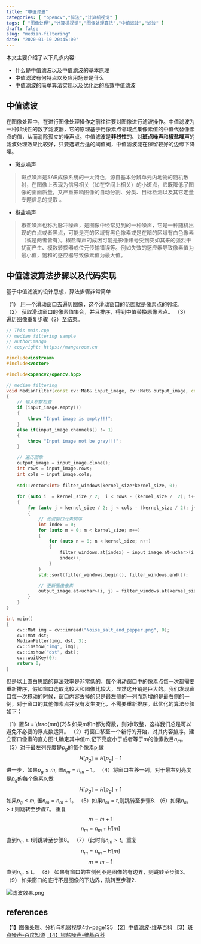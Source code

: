 ```yaml
---
title: "中值滤波"
categories: [ "opencv","算法","计算机视觉" ]
tags: [ "图像处理","计算机视觉","图像处理算法","中值滤波","滤波" ]
draft: false
slug: "median-filtering"
date: "2020-01-10 20:45:00"
---
```


本文主要介绍了以下几点内容:
- 什么是中值滤波以及中值滤波的基本原理
- 中值滤波有何特点以及应用场景是什么
- 中值滤波的简单算法实现以及优化后的高效中值滤波

## 中值滤波

在图像处理中，在进行图像处理操作之前往往要对图像进行滤波操作。中值滤波为一种非线性的数字滤波器，它的原理基于用像素点邻域点集像素值的中值代替像素点的值，从而消除孤立的噪声点。中值滤波是**非线性**的、对**斑点噪声**和**椒盐噪声**的滤波处理效果比较好，只要选取合适的阈值阀，中值滤波能在保留较好的边缘下降噪。

- 斑点噪声

> 斑点噪声是SAR成像系统的一大特色，源自基本分辨单元内地物的随机散射，在图像上表现为信号相关（如在空间上相关）的小斑点，它既降低了图像的画面质量，又严重影响图像的自动分割、分类、目标检测以及其它定量专题信息的提取 。

- 椒盐噪声

> 椒盐噪声也称为脉冲噪声，是图像中经常见到的一种噪声，它是一种随机出现的白点或者黑点，可能是亮的区域有黑色像素或是在暗的区域有白色像素（或是两者皆有）。椒盐噪声的成因可能是影像讯号受到突如其来的强烈干扰而产生、模数转换器或位元传输错误等。例如失效的感应器导致像素值为最小值，饱和的感应器导致像素值为最大值。

## 中值滤波算法步骤以及代码实现

基于中值滤波的设计思想，算法步骤非常简单

（1） 用一个滑动窗口去遍历图像，这个滑动窗口的范围就是像素点的邻域。
（2） 获取滑动窗口的像素值集合，并且排序，得到中值替换原像素点。
（3） 遍历图像重复步骤（2）至结束。

```c++
// This main.cpp
// median filtering sample
// author:mango
// copyright: https://mangoroom.cn

#include<iostream>
#include<vector>

#include<opencv2/opencv.hpp>

// median filtering 
void MedianFilter(const cv::Mat& input_image, cv::Mat& output_image, const int& kernel_size)
{
	// 输入参数检查
	if (input_image.empty())
	{
		throw "Input image is empty!!!";
	}
	else if(input_image.channels() != 1)
	{
		throw "Input image not be gray!!!";
	}

	// 遍历图像
	output_image = input_image.clone();
	int rows = input_image.rows;
	int cols = input_image.cols;
	
	std::vector<int> filter_windows(kernel_size*kernel_size, 0);
	
	for (auto i  = kernel_size / 2;  i < rows - (kernel_size /  2); i++)
	{
		for (auto j = kernel_size / 2; j < cols - (kernel_size / 2); j++)
		{
			// 滤波窗口元素排序
			int index = 0;
			for (auto m = 0; m < kernel_size; m++)
			{
				for (auto n = 0; n < kernel_size; n++)
				{
					filter_windows.at(index) = input_image.at<uchar>(i - kernel_size / 2 + m, j - kernel_size / 2 + n);
					index++;
				}
			}
			std::sort(filter_windows.begin(), filter_windows.end());

			// 更新图像像素
			output_image.at<uchar>(i, j) = filter_windows.at(kernel_size * kernel_size / 2);
		}
	}
}

int main()
{
	cv::Mat img = cv::imread("Noise_salt_and_pepper.png", 0);
	cv::Mat dst;
	MedianFilter(img, dst, 3);
	cv::imshow("img", img);
	cv::imshow("dst", dst);
	cv::waitKey(0);
	return 0;
}
```

但是以上直白思路的算法效率是非常低的，每个滑动窗口中的像素点每一次都需要重新排序，假如窗口选取比较大和图像比较大，显然这开销是巨大的。我们发现窗口每一次移动的时候，窗口内容丢掉的只是最左侧的一列而新增的是最右侧的一例，对于窗口的其他像素点并没有发生变化，不需要重新排序。此优化的算法步骤如下：

（1）置$t = \frac{mn}{2}$
如果m和n都为奇数，则对t取整，这样我们总是可以避免不必要的浮点数运算。
（2）将窗口移至一个新行的开始，对其内容排序。建立窗口像素的直方图H,确定其中值m,记下亮度小于或者等于m的像素数目$n_m$。
（3）对于最左列亮度是$p_g$的每个像素p,做
$$H[p_g] = H[p_g] - 1$$
进一步，如果$p_g \leq m$, 置$n_m = n_m-1$。
（4）将窗口右移一列，对于最右列亮度是$p_g$的每个像素$p$,做
$$H[p_g] = H[p_g] + 1$$
如果$p_g \leq m$, 置$n_m = n_m + 1$。
（5）如果$n_m = t$,则跳转至步骤8.
（6）如果$n_m > t$ 则跳转至步骤7。
重复
$$m = m + 1$$
$$n_m = n_m + H[m]$$
直到$n_m \geq t$则跳转至步骤8。
（7）（此时有$n_m > t$。重复
$$n_m = n_m - H[m]$$
$$m = m - 1$$
直到$n_m \leq t$。
（8） 如果有窗口的右侧列不是图像的有边界，则跳转至步骤3。
（9） 如果窗口的底行不是图像的下边界，跳转至步骤2.

![滤波效果.png][1]
## references

【1】图像处理、分析与机器视觉4th-page135
[【2】中值滤波-维基百科](https://zh.wikipedia.org/wiki/%E4%B8%AD%E5%80%BC%E6%BB%A4%E6%B3%A2%E5%99%A8)
[【3】斑点噪声-百度知道](https://zhidao.baidu.com/question/25124528.html)
[【4】椒盐噪声-维基百科](https://zh.wikipedia.org/wiki/%E6%A4%92%E7%9B%90%E5%99%AA%E5%A3%B0)


  [1]: https://mangoroom.cn/usr/uploads/2020/03/3939383641.png
